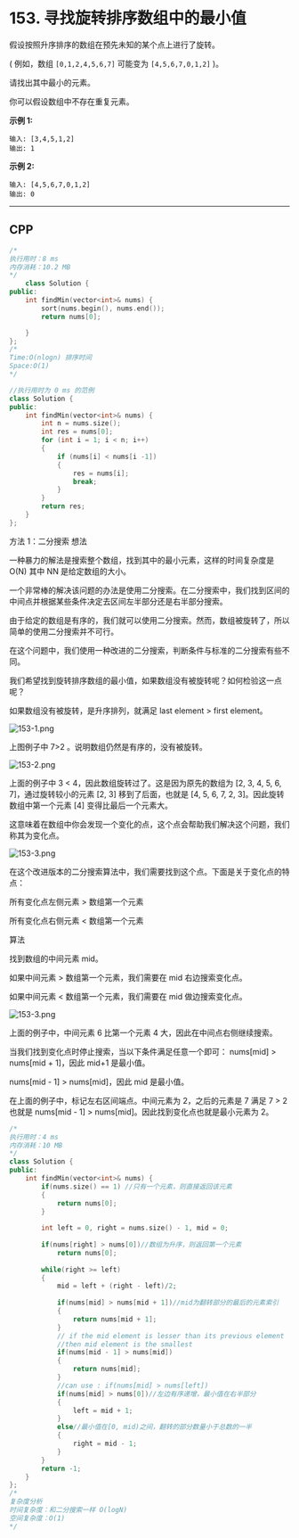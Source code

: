 # 153. 寻找旋转排序数组中的最小值

假设按照升序排序的数组在预先未知的某个点上进行了旋转。

( 例如，数组 `[0,1,2,4,5,6,7]` 可能变为 `[4,5,6,7,0,1,2]` )。

请找出其中最小的元素。

你可以假设数组中不存在重复元素。

**示例 1:**

```
输入: [3,4,5,1,2]
输出: 1
```

**示例 2:**

```
输入: [4,5,6,7,0,1,2]
输出: 0
```



***

## CPP

```cpp
/*
执行用时：8 ms
内存消耗：10.2 MB
*/
    class Solution {
public:
    int findMin(vector<int>& nums) {
        sort(nums.begin(), nums.end());
        return nums[0];

    }
};
/*
Time:O(nlogn) 排序时间
Space:O(1)
*/
```



```cpp
//执行用时为 0 ms 的范例
class Solution {
public:
    int findMin(vector<int>& nums) {
        int n = nums.size();
        int res = nums[0];
        for (int i = 1; i < n; i++)
        {
            if (nums[i] < nums[i -1])
            {
                res = nums[i];
                break;
            }
        }
        return res;
    }
};
```



方法 1：二分搜索
想法

一种暴力的解法是搜索整个数组，找到其中的最小元素，这样的时间复杂度是 O(N) 其中 NN 是给定数组的大小。

一个非常棒的解决该问题的办法是使用二分搜索。在二分搜索中，我们找到区间的中间点并根据某些条件决定去区间左半部分还是右半部分搜索。

由于给定的数组是有序的，我们就可以使用二分搜索。然而，数组被旋转了，所以简单的使用二分搜索并不可行。

在这个问题中，我们使用一种改进的二分搜索，判断条件与标准的二分搜索有些不同。

我们希望找到旋转排序数组的最小值，如果数组没有被旋转呢？如何检验这一点呢？

如果数组没有被旋转，是升序排列，就满足 last element > first element。

![153-1.png](https://pic.leetcode-cn.com/ee86edb1c1e318b73f81714240c3bb487e72a666bcfe6019272f40564b78b403-153-1.png)

上图例子中 7>2 。说明数组仍然是有序的，没有被旋转。

![153-2.png](https://pic.leetcode-cn.com/f3c66f374430349032b482b7973f36c98004a8a89813133867758d55457774a5-153-2.png)

上面的例子中 3 < 4，因此数组旋转过了。这是因为原先的数组为 [2, 3, 4, 5, 6, 7]，通过旋转较小的元素 [2, 3] 移到了后面，也就是 [4, 5, 6, 7, 2, 3]。因此旋转数组中第一个元素 [4] 变得比最后一个元素大。

这意味着在数组中你会发现一个变化的点，这个点会帮助我们解决这个问题，我们称其为变化点。

<img src="https://pic.leetcode-cn.com/a78a34cc8145ef5b51b59b1482238c6fa940ecfb67bf424cb839d197d4c72eba-153-3.png" alt="153-3.png"  />

在这个改进版本的二分搜索算法中，我们需要找到这个点。下面是关于变化点的特点：

所有变化点左侧元素 > 数组第一个元素

所有变化点右侧元素 < 数组第一个元素

算法

找到数组的中间元素 mid。

如果中间元素 > 数组第一个元素，我们需要在 mid 右边搜索变化点。

如果中间元素 < 数组第一个元素，我们需要在 mid 做边搜索变化点。

<img src="https://pic.leetcode-cn.com/a78a34cc8145ef5b51b59b1482238c6fa940ecfb67bf424cb839d197d4c72eba-153-3.png" alt="153-3.png"  />

上面的例子中，中间元素 6 比第一个元素 4 大，因此在中间点右侧继续搜索。

当我们找到变化点时停止搜索，当以下条件满足任意一个即可：
nums[mid] > nums[mid + 1]，因此 mid+1 是最小值。

nums[mid - 1] > nums[mid]，因此 mid 是最小值。



在上面的例子中，标记左右区间端点。中间元素为 2，之后的元素是 7 满足 7 > 2 也就是 nums[mid - 1] > nums[mid]。因此找到变化点也就是最小元素为 2。



```cpp
/*
执行用时：4 ms
内存消耗：10 MB
*/
class Solution {
public:
    int findMin(vector<int>& nums) {
        if(nums.size() == 1) //只有一个元素，则直接返回该元素
        {
            return nums[0];
        }
        
        int left = 0, right = nums.size() - 1, mid = 0;
        
        if(nums[right] > nums[0])//数组为升序，则返回第一个元素
            return nums[0];
        
        while(right >= left)
        {
            mid = left + (right - left)/2;
            
            if(nums[mid] > nums[mid + 1])//mid为翻转部分的最后的元素索引
            {
                return nums[mid + 1];
            }
            // if the mid element is lesser than its previous element
            //then mid element is the smallest
            if(nums[mid - 1] > nums[mid])
            {
                return nums[mid];
            }
            //can use : if(nums[mid] > nums[left])
            if(nums[mid] > nums[0])//左边有序递增，最小值在右半部分
            {
                left = mid + 1;
            }
            else//最小值在[0, mid)之间，翻转的部分数量小于总数的一半
            {
                right = mid - 1;
            }
        }
        return -1;
    }
};
/*
复杂度分析
时间复杂度：和二分搜索一样 O(logN)
空间复杂度：O(1)
*/
```

